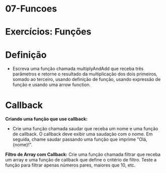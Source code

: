 # 07-Funcoes
# Exercícios: Funções
# Definição
- Escreva uma função chamada multiplyAndAdd que receba três parâmetros e retorne o resultado da multiplicação dos dois primeiros, somado ao terceiro, usando definição de função, usando expressão de função e usando uma arrow function.

# Callback 
**Criando uma função que use callback:**
- Crie uma função chamada saudar que receba um nome e uma função de callback. O callback deve exibir uma saudação com o nome. Em seguida, chame saudar passando uma função que imprime "Olá, {nome}!".

**Filtro de Array com Callback:**
Crie uma função chamada filtrar que receba um array e uma função de callback que define o critério de filtro. Teste a função para filtrar apenas números pares, maiores que 10, etc.